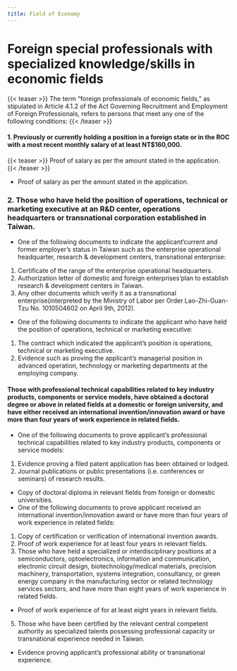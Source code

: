```yaml
---
title: Field of Economy
---
```

<!--StartFragment-->

# Foreign special professionals with specialized knowledge/skills in economic fields

{{< teaser >}}
The term “foreign professionals of economic fields,” as stipulated in Article 4.1.2 of the Act Governing Recruitment and Employment of Foreign Professionals, refers to persons that meet any one of the following conditions:
{{< /teaser >}}

#### 1. Previously or currently holding a position in a foreign state or in the ROC with a most recent monthly salary of at least NT$160,000.

{{< teaser >}}
Proof of salary as per the amount stated in the application.
{{< /teaser >}}

* Proof of salary as per the amount stated in the application.

### 2. Those who have held the position of operations, technical or marketing executive at an R&D center, operations headquarters or transnational corporation established in Taiwan.

* One of the following documents to indicate the applicant’current and former employer’s status in Taiwan such as the enterprise operational headquarter, research & development centers, transnational enterprise:

1. Certificate of the range of the enterprise operational headquarters.
2. Authorization letter of domestic and foreign enterprises’plan to establish research & development centers in Taiwan.
3. Any other documents which verify it as a transnational enterprise(interpreted by the Ministry of Labor per Order Lao-Zhi-Guan-Tzu No. 1010504602 on April 9th, 2012).

* One of the following documents to indicate the applicant who have held the position of operations, technical or marketing executive:

1. The contract which indicated the applicant’s position is operations, technical or marketing executive.
2. Evidence such as proving the applicant’s managerial position in advanced operation, technology or marketing departments at the employing company.

#### Those with professional technical capabilities related to key industry products, components or service models, have obtained a doctoral degree or above in related fields at a domestic or foreign university, and have either received an international invention/innovation award or have more than four years of work experience in related fields.

* One of the following documents to prove applicant’s professional technical capabilities related to key industry products, components or service models:

1. Evidence proving a filed patent application has been obtained or lodged.
2. Journal publications or public presentations (i.e. conferences or seminars) of research results.

* Copy of doctoral diploma in relevant fields from foreign or domestic universities.
* One of the following documents to prove applicant received an international invention/innovation award or have more than four years of work experience in related fields:

1. Copy of certification or verification of international invention awards.
2. Proof of work experience for at least four years in relevant fields.
3. Those who have held a specialized or interdisciplinary positions at a semiconductors, optoelectronics, information and communication, electronic circuit design, biotechnology/medical materials, precision machinery, transportation, systems integration, consultancy, or green energy company in the manufacturing sector or related technology services sectors, and have more than eight years of work experience in related fields.

* Proof of work experience of for at least eight years in relevant fields.

5. Those who have been certified by the relevant central competent authority as specialized talents possessing professional capacity or transnational experience needed in Taiwan.

* Evidence proving applicant’s professional ability or transnational experience.

<!--EndFragment-->